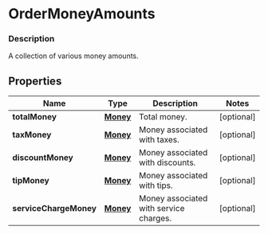 
# OrderMoneyAmounts

### Description

A collection of various money amounts.

## Properties
Name | Type | Description | Notes
------------ | ------------- | ------------- | -------------
**totalMoney** | [**Money**](Money.md) | Total money. |  [optional]
**taxMoney** | [**Money**](Money.md) | Money associated with taxes. |  [optional]
**discountMoney** | [**Money**](Money.md) | Money associated with discounts. |  [optional]
**tipMoney** | [**Money**](Money.md) | Money associated with tips. |  [optional]
**serviceChargeMoney** | [**Money**](Money.md) | Money associated with service charges. |  [optional]



